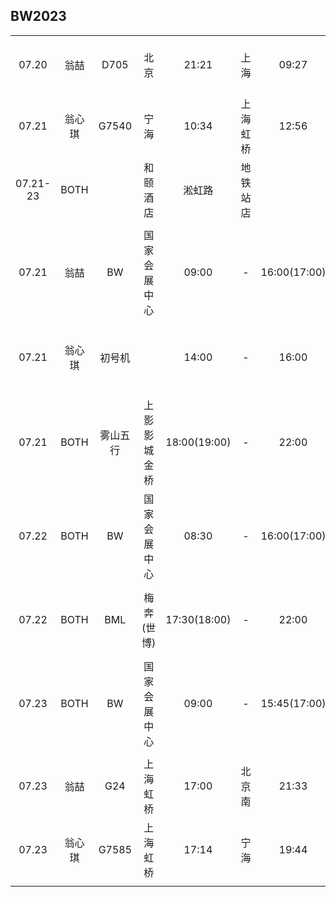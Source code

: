 ## BW2023

|        |      |        |            |       |        |       |         |      |      |
| :----: | :--: | :----: | :--------: | :---: |  :--:  | :---: | :-----: | :--: | :--: |
| 07.20  | 翁喆 |  D705  |    北京    | 21:21 |  上海  | 09:27 | 12车12上|  560 |      |
| 07.21  |翁心琪|  G7540 |    宁海    | 10:34 |上海虹桥| 12:56 | 02车05D |  170 |      |
|07.21-23| BOTH |        |  和颐酒店  | 淞虹路|地铁站店|       |         |  530 | 地铁30分钟 |
|        |      |        |            |       |        |       |         |      |      |
| 07.21  | 翁喆 |   BW   |国家会展中心| 09:00 | - |16:00(17:00)| 代理人×1|  330 | 地铁30分钟 |
| 07.21  |翁心琪| 初号机 |            | 14:00 |   -    | 16:00 |         |      | 地铁1小时15分钟 |
| 07.21  | BOTH |雾山五行|上影影城金桥|18:00(19:00)| - | 22:00 |         |      | 地铁1小时15分钟 |
| 07.22  | BOTH |   BW   |国家会展中心| 08:30 | - |16:00(17:00)| VIP票×2 | 1180 | 地铁30分钟 |
| 07.22  | BOTH |   BML  | 梅奔(世博) |17:30(18:00)| - | 22:00 | A级票×2 | 2560 | BW-BML地铁1小时 |
| 07.23  | BOTH |   BW   |国家会展中心| 09:00 | - |15:45(17:00)| 方舟票×2|  660 | 走到虹桥30分钟 |
|        |      |        |            |       |        |       |         |      |      |
| 07.23  | 翁喆 |  G24   |  上海虹桥  | 17:00 | 北京南 | 21:33 | 04车13F |  660 |      |
| 07.23  |翁心琪|  G7585 |  上海虹桥  | 17:14 |  宁海  | 19:44 | 02车14D |  170 |      |
|        |      |        |            |       |        |       |         |      |      |
